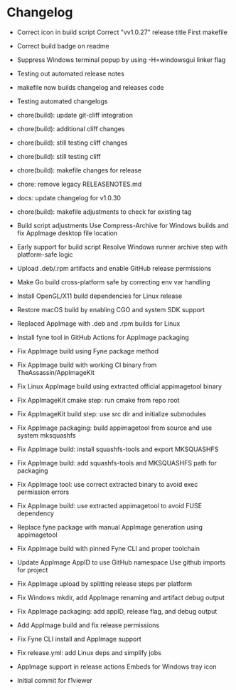 # Changelog


- Correct icon in build script
Correct "vv1.0.27" release title
First makefile

- Correct build badge on readme

- Suppress Windows terminal popup by using -H=windowsgui linker flag

- Testing out automated release notes

- makefile now builds changelog and releases code

- Testing automated changelogs

- chore(build): update git-cliff integration

- chore(build): additional cliff changes

- chore(build): still testing cliff changes

- chore(build): still testing cliff

- chore(build): makefile changes for release

- chore: remove legacy RELEASENOTES.md

- docs: update changelog for v1.0.30

- chore(build): makefile adjustments to check for existing tag



- Build script adjustments
Use Compress-Archive for Windows builds and fix AppImage desktop file location



- Early support for build script
Resolve Windows runner archive step with platform-safe logic



- Upload .deb/.rpm artifacts and enable GitHub release permissions



- Make Go build cross-platform safe by correcting env var handling



- Install OpenGL/X11 build dependencies for Linux release



- Restore macOS build by enabling CGO and system SDK support



- Replaced AppImage with .deb and .rpm builds for Linux



- Install fyne tool in GitHub Actions for AppImage packaging



- Fix AppImage build using Fyne package method



- Fix AppImage build with working CI binary from TheAssassin/AppImageKit



- Fix Linux AppImage build using extracted official appimagetool binary



- Fix AppImageKit cmake step: run cmake from repo root



- Fix AppImageKit build step: use src dir and initialize submodules



- Fix AppImage packaging: build appimagetool from source and use system mksquashfs



- Fix AppImage build: install squashfs-tools and export MKSQUASHFS



- Fix AppImage build: add squashfs-tools and MKSQUASHFS path for packaging



- Fix AppImage tool: use correct extracted binary to avoid exec permission errors



- Fix AppImage build: use extracted appimagetool to avoid FUSE dependency



- Replace fyne package with manual AppImage generation using appimagetool



- Fix AppImage build with pinned Fyne CLI and proper toolchain



- Update AppImage AppID to use GitHub namespace
Use github imports for project



- Fix AppImage upload by splitting release steps per platform



- Fix Windows mkdir, add AppImage renaming and artifact debug output



- Fix AppImage packaging: add appID, release flag, and debug output



- Add AppImage build and fix release permissions



- Fix Fyne CLI install and AppImage support



- Fix release.yml: add Linux deps and simplify jobs

- AppImage support in release actions
Embeds for Windows tray icon



- Initial commit for f1viewer

